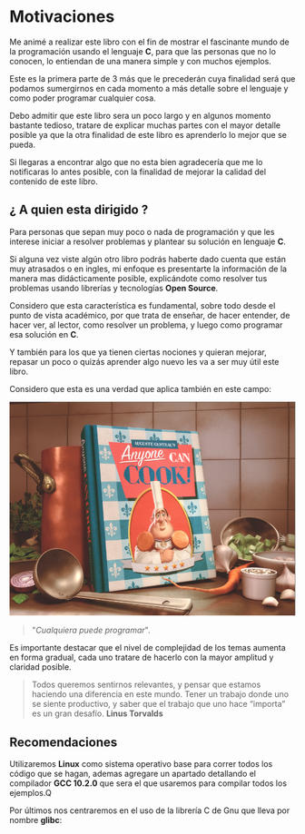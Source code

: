 # Motivaciones

Me animé a realizar este libro con el fin de mostrar el fascinante mundo de la programación usando el lenguaje **C**, para que las personas que no lo conocen, lo entiendan de una manera simple y con muchos ejemplos.

Este es la primera parte de 3 más que le precederán cuya finalidad será que podamos sumergirnos en cada momento a más detalle sobre el lenguaje y como poder programar cualquier cosa.

Debo admitir que este libro sera un poco largo y en algunos momento bastante tedioso, tratare de explicar muchas partes con el mayor detalle posible ya que la otra finalidad de este libro es aprenderlo lo mejor que se pueda.

Si llegaras a encontrar algo que no esta bien agradecería que me lo notificaras lo antes posible, con la finalidad de mejorar la calidad del contenido de este libro.

## ¿ A quien esta dirigido ?

Para personas que sepan muy poco o nada de programación y que les interese iniciar a resolver problemas y plantear su solución en lenguaje **C**.

Si alguna vez viste algún otro libro podrás haberte dado cuenta que están muy atrasados o en ingles, mi enfoque es presentarte la información de la manera mas didácticamente posible, explicándote como resolver tus problemas usando librerías y tecnologías **Open Source**.

Considero que esta característica es fundamental, sobre todo desde el punto de vista académico, por que trata de enseñar, de hacer entender, de hacer ver, al lector, como resolver un problema, y luego como programar  esa solución en **C**.

Y también para los que ya tienen ciertas nociones y quieran mejorar, repasar un poco o quizás aprender algo nuevo les va a ser muy útil este libro.

Considero que esta es una verdad que aplica también en este campo:

![gustea](Imagenes/gustea.png)

> "*Cualquiera puede programar*".

Es importante destacar que el nivel de complejidad de los temas aumenta en forma gradual, cada uno tratare de hacerlo con la mayor amplitud y claridad posible.

> Todos queremos sentirnos relevantes, y pensar que estamos haciendo una diferencia en este mundo. Tener un trabajo donde uno se siente productivo, y saber que el trabajo que uno hace “importa” es un gran desafío.
<b>Linus Torvalds</b>

## Recomendaciones

Utilizaremos **Linux** como sistema operativo base para correr todos los código que se hagan, ademas agregare un apartado detallando el compilador **GCC 10.2.0** que sera el que usaremos para compilar todos los ejemplos.Q

Por últimos nos centraremos en el uso de la librería C de Gnu que lleva por nombre **glibc**:

